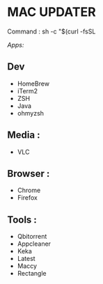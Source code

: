 # MAC UPDATER

Command :
sh -c "$(curl -fsSL 

*Apps:*

## Dev
- HomeBrew
- iTerm2
- ZSH
- Java
- ohmyzsh

## Media :
- VLC

## Browser :
- Chrome
- Firefox

## Tools :
- Qbitorrent
- Appcleaner
- Keka
- Latest
- Maccy
- Rectangle
 